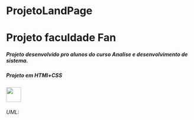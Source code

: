 # ProjetoLandPage


 <h1>Projeto faculdade Fan</h1>

 <h5>Projeto desenvolvido pro alunos do curso Analise e desenvolvimento de sistema.</h5>
 <h5>Projeto em HTMl+CSS</h5> <img src="https://skillicons.dev/icons?i=html,css,vscode,github" height="40"/>
 <h6> UML: </h6>
